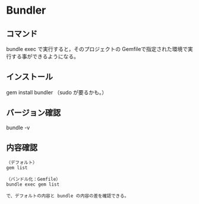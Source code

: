 # Bundler

## コマンド
bundle exec で実行すると，そのプロジェクトの Gemfileで指定された環境で実行する事ができるようになる。


## インストール
gem install bundler
（sudo が要るかも。）

## バージョン確認
bundle -v

## 内容確認
```
（デフォルト）
gem list

（バンドル化：Gemfile）
bundle exec gem list 

で、デフォルトの内容と bundle の内容の差を確認できる。
```
